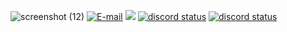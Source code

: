 ![screenshot (12)](https://user-images.githubusercontent.com/92306660/158033523-1988a39e-099b-42e4-9d2d-380310ee49c3.png)
[![E-mail](https://img.icons8.com/fluency/40/000000/circled-envelope.png)](Matarykh100@gmail.com)
![](https://img.shields.io/badge/Code%20Editor-VSCode-informational?style=flat&logo=visual-studio-code&style=for-the-badge&logoColor=blue)
 <a href='https://discord.com/users/937083750020415499' target='_blank'><img alt="discord status" src="https://dev.discordprofiles.me/badge/status/937083750020415499" /></a>
   <a href='https://discord.com/users/937083750020415499' target='_blank'><img alt="discord status" src="https://dev.discordprofiles.me/badge/status/937083750020415499" /></a>



